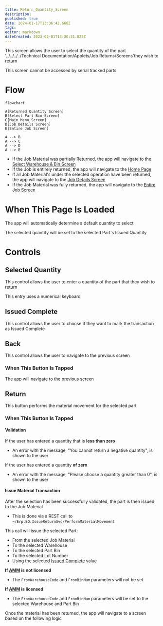 ```yaml
---
title: Return_Quantity_Screen
description: 
published: true
date: 2024-01-17T13:36:42.668Z
tags: 
editor: markdown
dateCreated: 2023-02-01T13:30:31.823Z
---
```


This screen allows the user to select the quantity of the part '../../../../Technical Documentation/Applets/Job Returns/Screens'they wish to return

This screen cannot be accessed by serial tracked parts


# Flow
```mermaid
flowchart

A[Returned Quantity Screen]
B[Select Part Bin Screen]
C[Main Menu Screen]
D[Job Details Screen]
E[Entire Job Screen]

A --> B
A --> C
A --> D
A --> E
```
- If the Job Material was partially Returned, the app will navigate to the [Select Warehouse & Bin Screen](./Select_Warehouse_%26_Bin_Screen.md)
- If the Job is entirely returned, the app will navigate to the [Home Page](../../Home_Page.md)
- If all Job Material's under the selected operation have been returned, the app will navigate to the [Job Details Screen](./Job_Details_Screen.md)
- If the Job Material was fully returned, the app will navigate to the [Entire Job Screen](./Entire_Job_Screen.md)


# When This Page Is Loaded
The app will automatically determine a default quantity to select

The selected quantity will be set to the selected Part's Issued Quantity


# Controls
## Selected Quantity
This control allows the user to enter a quantity of the part that they wish to return

This entry uses a numerical keyboard


## Issued Complete
This control allows the user to choose if they want to mark the transaction as Issued Complete


## Back
This control allows the user to navigate to the previous screen

### When This Button Is Tapped
The app will navigate to the previous screen


## Return
This button performs the material movement for the selected part

### When This Button Is Tapped
#### Validation
If the user has entered a quantity that is **less than zero**
- An error with the message, "You cannot return a negative quantity", is shown to the user

If the user has entered a quantity **of zero**
- An error with the message, "Please choose a quantity greater than 0", is shown to the user

#### Issue Material Transaction
After the selection has been successfully validated, the part is then issued to the Job Material
- This is done via a REST call to `~/Erp.BO.IssueReturnSvc/PerformMaterialMovement`

This call will issue the selected Part:
- From the selected Job Material
- To the selected Warehouse
- To the selected Part Bin
- To the selected Lot Number
- Using the selected [Issued Complete](#issued-complete) value

**If [AMM](../../../AMM_Handling.md) is not licensed**
- The `FromWarehouseCode` and `FromBinNum` parameters will not be set

**If [AMM](../../../AMM_Handling.md) is licensed** 
- The `FromWarehouseCode` and `FromBinNum` parameters will be set to the selected Warehouse and Part Bin

Once the material has been returned, the app will navigate to a screen based on the following logic 